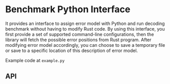 # Benchmark Python Interface

It provides an interface to assign error model with Python and run decoding benchmark without having to modify Rust code. By using this interface, you first provide a set of supported command-line configurations, then the library will fetch the possible error positions from Rust program. After modifying error model accordingly, you can choose to save a temporary file or save to a specific location of this description of error model.

Example code at `example.py`

## API

